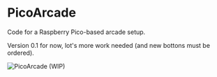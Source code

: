 # PicoArcade

Code for a Raspberry Pico-based arcade setup.

Version 0.1 for now, lot's more work needed (and new bottons must be ordered).

![PicoArcade (WIP)](https://drive.google.com/uc?export=view&id=1gJaC-3Oc3XSb6JjIku7_E4wbtmZNdIfq "PicoArcade (WIP)")
